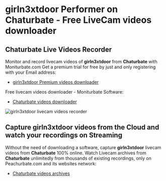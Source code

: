 # girln3xtdoor Performer on Chaturbate - Free LiveCam videos downloader

## Chaturbate Live Videos Recorder

Monitor and record livecam videos of **girln3xtdoor** from **Chaturbate** with Moniturbate.com
Get a premium trial for free by just and only registering with your Email address:
* [girln3xtdoor Premium videos downloader](https://moniturbate.com/request-demo-licence-key.html)

Free livecam videos downloader - Moniturbate Software:
* [Chaturbate videos downloader](https://moniturbate.com/moniturbate-download-software.html)

![girln3xtdoor livecam videos recorder](https://peachurnet.com/templates/moniturbate-software.png)


## Capture girln3xtdoor videos from the Cloud and watch your recordings on Streaming

Without the need of downloading a software, capture **girln3xtdoor** livecam videos from **Chaturbate** 100% online.
Watch Livecam archives from **Chaturbate** unlimitedly from thousands of existing recordings, only on Peachurbate.com and its websites network:
* [Chaturbate videos archives](https://peachurnet.com/)